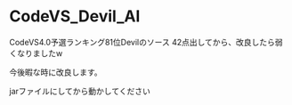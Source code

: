 # CodeVS_Devil_AI

CodeVS4.0予選ランキング81位Devilのソース
42点出してから、改良したら弱くなりましたw

今後暇な時に改良します。

jarファイルにしてから動かしてください
